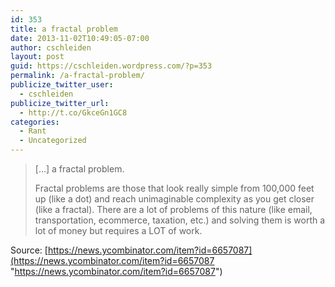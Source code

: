 ```yaml
---
id: 353
title: a fractal problem
date: 2013-11-02T10:49:05-07:00
author: cschleiden
layout: post
guid: https://cschleiden.wordpress.com/?p=353
permalink: /a-fractal-problem/
publicize_twitter_user:
  - cschleiden
publicize_twitter_url:
  - http://t.co/GkceGn1GC8
categories:
  - Rant
  - Uncategorized
---
```

> […] a fractal problem.
> 
> Fractal problems are those that look really simple from 100,000 feet up (like a dot) and reach unimaginable complexity as you get closer (like a fractal). There are a lot of problems of this nature (like email, transportation, ecommerce, taxation, etc.) and solving them is worth a lot of money but requires a LOT of work.

Source: [https://news.ycombinator.com/item?id=6657087](https://news.ycombinator.com/item?id=6657087 "https://news.ycombinator.com/item?id=6657087")